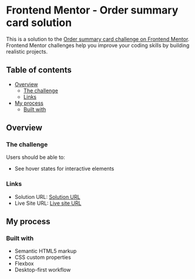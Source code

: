 # Frontend Mentor - Order summary card solution

This is a solution to the [Order summary card challenge on Frontend Mentor](https://www.frontendmentor.io/challenges/order-summary-component-QlPmajDUj). Frontend Mentor challenges help you improve your coding skills by building realistic projects. 

## Table of contents

- [Overview](#overview)
  - [The challenge](#the-challenge)
  - [Links](#links)
- [My process](#my-process)
  - [Built with](#built-with)


## Overview

### The challenge

Users should be able to:

- See hover states for interactive elements

### Links

- Solution URL: [Solution URL](https://www.frontendmentor.io/solutions/responsive-page-design-using-cssflexbox-HFDaF1AX-A)
- Live Site URL: [Live site URL](https://raza7522.github.io/Order-Summary-Component/)

## My process

### Built with

- Semantic HTML5 markup
- CSS custom properties
- Flexbox
- Desktop-first workflow

